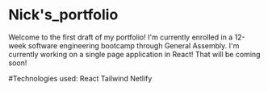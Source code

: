 
# Nick's_portfolio
Welcome to the first draft of my portfolio! 
I'm currently enrolled in a 12-week software engineering bootcamp through General Assembly. I'm currently working on a single page application in React! That will be coming soon! 

#Technologies used:
React 
Tailwind
Netlify

